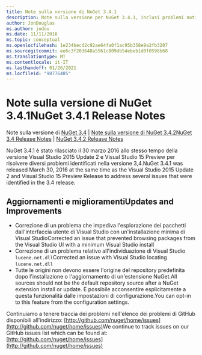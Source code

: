 ```yaml
---
title: Note sulla versione di NuGet 3.4.1
description: Note sulla versione per NuGet 3.4.1, inclusi problemi noti, correzioni di bug, funzionalità aggiunte e DCR.
author: JonDouglas
ms.author: jodou
ms.date: 11/11/2016
ms.topic: conceptual
ms.openlocfilehash: 1e234becd2c92ae64fa0f1ac95b358e9a2fb3207
ms.sourcegitcommit: ee6c3f203648a5561c809db54ebeb1d0f0598b68
ms.translationtype: MT
ms.contentlocale: it-IT
ms.lasthandoff: 01/26/2021
ms.locfileid: "98776485"
---
```

# <a name="nuget-341-release-notes"></a><span data-ttu-id="daaab-103">Note sulla versione di NuGet 3.4.1</span><span class="sxs-lookup"><span data-stu-id="daaab-103">NuGet 3.4.1 Release Notes</span></span>

<span data-ttu-id="daaab-104">Note sulla versione di [NuGet 3,4](../release-notes/nuget-3.4.md)  |  [Note sulla versione di NuGet 3.4.2](../release-notes/nuget-3.4.2.md)</span><span class="sxs-lookup"><span data-stu-id="daaab-104">[NuGet 3.4 Release Notes](../release-notes/nuget-3.4.md) | [NuGet 3.4.2 Release Notes](../release-notes/nuget-3.4.2.md)</span></span>

<span data-ttu-id="daaab-105">NuGet 3.4.1 è stato rilasciato il 30 marzo 2016 allo stesso tempo della versione Visual Studio 2015 Update 2 e Visual Studio 15 Preview per risolvere diversi problemi identificati nella versione 3,4.</span><span class="sxs-lookup"><span data-stu-id="daaab-105">NuGet 3.4.1 was released March 30, 2016 at the same time as the Visual Studio 2015 Update 2 and Visual Studio 15 Preview Release to address several issues that were identified in the 3.4 release.</span></span>

## <a name="updates-and-improvements"></a><span data-ttu-id="daaab-106">Aggiornamenti e miglioramenti</span><span class="sxs-lookup"><span data-stu-id="daaab-106">Updates and Improvements</span></span>

* <span data-ttu-id="daaab-107">Correzione di un problema che impediva l'esplorazione dei pacchetti dall'interfaccia utente di Visual Studio con un'installazione minima di Visual Studio</span><span class="sxs-lookup"><span data-stu-id="daaab-107">Corrected an issue that prevented browsing packages from the Visual Studio UI with a minimum Visual Studio install</span></span>
* <span data-ttu-id="daaab-108">Correzione di un problema relativo all'individuazione di Visual Studio `lucene.net.dll`</span><span class="sxs-lookup"><span data-stu-id="daaab-108">Corrected an issue with Visual Studio locating `lucene.net.dll`</span></span>
* <span data-ttu-id="daaab-109">Tutte le origini non devono essere l'origine del repository predefinita dopo l'installazione o l'aggiornamento di un'estensione NuGet.</span><span class="sxs-lookup"><span data-stu-id="daaab-109">All sources should not be the default repository source after a NuGet extension install or update.</span></span>  <span data-ttu-id="daaab-110">È possibile acconsentire esplicitamente a questa funzionalità dalle impostazioni di configurazione.</span><span class="sxs-lookup"><span data-stu-id="daaab-110">You can opt-in to this feature from the configuration settings.</span></span>

<span data-ttu-id="daaab-111">Continuiamo a tenere traccia dei problemi nell'elenco dei problemi di GitHub disponibili all'indirizzo: [http://github.com/nuget/home/issues](http://github.com/nuget/home/issues)</span><span class="sxs-lookup"><span data-stu-id="daaab-111">We continue to track issues on our GitHub issues list which can be found at: [http://github.com/nuget/home/issues](http://github.com/nuget/home/issues)</span></span>